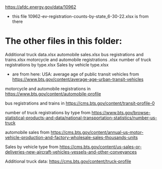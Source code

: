 https://afdc.energy.gov/data/10962
- this file 10962-ev-registration-counts-by-state_6-30-22.xlsx is from there

# The other files in this folder:
Additional truck data.xlsx
automobile sales.xlsx
bus registrations and trains.xlsx
motorcycle and automobile registrations .xlsx
number of truck registrations by type.xlsx
Sales by vehicle type.xlsx
- are from here:
USA: average age of public transit vehicles from https://www.bts.gov/content/average-age-urban-transit-vehicles

motorcycle and automobile registrations in https://www.bts.gov/content/automobile-profile

bus registrations and trains in https://cms.bts.gov/content/transit-profile-0

number of truck registrations by type from https://www.bts.gov/browse-statistical-products-and-data/national-transportation-statistics/number-us-truck

automobile sales from https://cms.bts.gov/content/annual-us-motor-vehicle-production-and-factory-wholesale-sales-thousands-units

Sales by vehicle type from https://cms.bts.gov/content/us-sales-or-deliveries-new-aircraft-vehicles-vessels-and-other-conveyances

Additional truck data: https://cms.bts.gov/content/truck-profile


